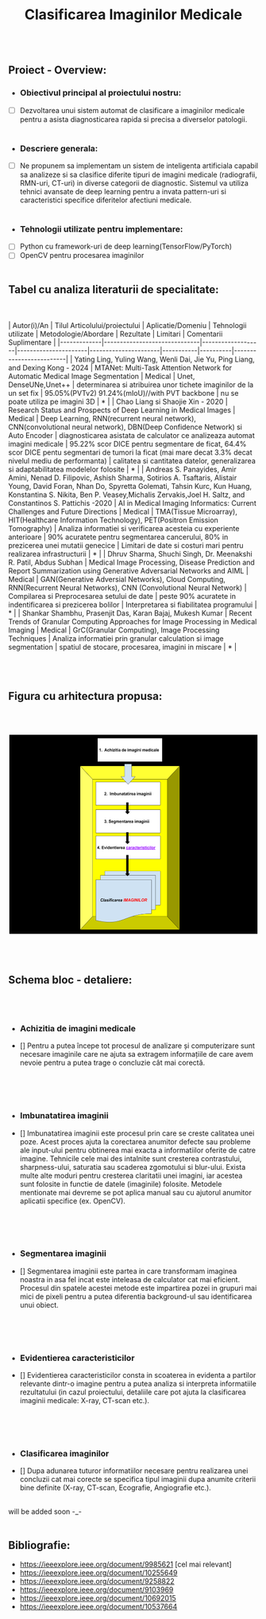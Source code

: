<center> <h1>Clasificarea Imaginilor Medicale</center>
 
<br></br>
 ## Proiect - Overview:
 - ### Obiectivul principal al proiectului nostru:
 - [ ] Dezvoltarea unui sistem automat de clasificare a imaginilor medicale pentru a asista diagnosticarea rapida si precisa a diverselor patologii. 
<br></br>
- ### Descriere generala:
- [ ] Ne propunem sa implementam un sistem de inteligenta artificiala capabil sa analizeze si sa clasifice diferite tipuri de imagini medicale (radiografii, RMN-uri, CT-uri) in diverse categorii de diagnostic. Sistemul va utiliza tehnici avansate de deep learning pentru a invata pattern-uri si caracteristici specifice diferitelor afectiuni medicale.
<br></br>
- ### Tehnologii utilizate pentru implementare:
- [ ] Python cu framework-uri de deep learning(TensorFlow/PyTorch)
- [ ] OpenCV pentru procesarea imaginilor
<br></br> 
 ## Tabel cu analiza literaturii de specialitate</ins>:
<br></br> 
| Autor(i)/An | Tilul Articolului/proiectului | Aplicatie/Domeniu | Tehnologii utilizate | Metodologie/Abordare | Rezultate | Limitari | Comentarii Suplimentare |
|-------------|------------------------------|-------------------|----------------------|----------------------|-----------|----------|-------------------------|
| Yating Ling, Yuling Wang, Wenli Dai, Jie Yu, Ping Liang, and Dexing Kong - 2024 | MTANet: Multi-Task Attention Network for Automatic Medical Image Segmentation | Medical | Unet, DenseUNe,Unet++ | determinarea si atribuirea unor tichete imaginilor de la un set fix | 95.05%(PVTv2) 91.24%(mIoU)//with PVT backbone | nu se poate utiliza pe imagini 3D | * |
| Chao Liang si Shaojie Xin - 2020 | Research Status and Prospects of Deep Learning in Medical Images | Medical | Deep Learning, RNN(recurrent neural network), CNN(convolutional neural network), DBN(Deep Confidence Network) si Auto Encoder | diagnosticarea asistata de calculator ce analizeaza automat imagini medicale | 95.22% scor DICE pentru segmentare de ficat, 64.4% scor DICE pentu segmentari de tumori la ficat (mai mare decat 3.3% decat nivelul mediu de performanta) | calitatea si cantitatea datelor, generalizarea si adaptabilitatea modelelor folosite | * |
| Andreas S. Panayides, Amir Amini, Nenad D. Filipovic, Ashish Sharma, Sotirios A. Tsaftaris, Alistair Young, David Foran, Nhan Do, Spyretta Golemati, Tahsin Kurc, Kun Huang, Konstantina S. Nikita, Ben P. Veasey,Michalis Zervakis,Joel H. Saltz, and Constantinos S. Pattichis -2020 | AI in Medical Imaging Informatics: Current Challenges and Future Directions | Medical | TMA(Tissue Microarray), HIT(Healthcare Information Technology), PET(Positron Emission Tomography) | Analiza informatiei si verificarea acesteia cu experiente anterioare | 90% acuratete pentru segmentarea cancerului, 80% in prezicerea unei mutatii genecice | Limitari de date si costuri mari pentru realizarea infrastructurii | * |
| Dhruv Sharma, Shuchi Singh, Dr. Meenakshi R. Patil, Abdus Subhan | Medical Image Processing, Disease Prediction and Report Summarization using Generative Adversarial Networks and AIML | Medical | GAN(Generative Adversial Networks), Cloud Computing, RNN(Recurrent Neural Networks), CNN (Convolutional Neural Network) | Compilarea si Preprocesarea setului de date | peste 90% acuratete in indentificarea si prezicerea bolilor | Interpretarea si fiabilitatea programului | * |
| Shankar Shambhu, Prasenjit Das, Karan Bajaj, Mukesh Kumar | Recent Trends of Granular Computing Approaches for Image Processing in Medical Imaging | Medical | GrC(Granular Computing), Image Processing Techniques | Analiza informatiei prin granular calculation si image segmentation | spatiul de stocare, procesarea, imagini in miscare | * |

<br></br>


## Figura cu arhitectura propusa:
<br></br>
<p align="center"> 
<img src = "Figura.png" alt = "drawing" width = "500" height = "400" />
</p>
<br><br>

## Schema bloc - detaliere:
<br></br>

- ### Achizitia de imagini medicale
- [] Pentru a putea începe tot procesul de analizare și computerizare sunt necesare imaginile care ne ajuta sa extragem informațiile de care avem nevoie pentru a putea trage o concluzie cât mai corectă.
<br></br>

<br></br>
- ### Imbunatatirea imaginii
- [] Imbunatatirea imaginii este procesul prin care se creste calitatea unei poze. Acest proces ajuta la corectarea anumitor defecte sau probleme ale input-ului pentru obtinerea mai exacta a informatiilor oferite de catre imagine. Tehnicile cele mai des intalnite sunt cresterea contrastului, sharpness-ului, saturatia sau scaderea zgomotului si blur-ului. Exista multe alte moduri pentru cresterea claritatii unei imagini, iar acestea sunt folosite in functie de datele (imaginile) folosite. Metodele mentionate mai devreme se pot aplica manual sau cu ajutorul anumitor aplicatii specifice (ex. OpenCV).
<br></br>

<br></br>
- ### Segmentarea imaginii
- [] Segmentarea imaginii este partea in care transformam imaginea noastra in asa fel incat este inteleasa de calculator cat mai eficient. Procesul din spatele acestei metode este impartirea pozei in grupuri mai mici de pixeli pentru a putea diferentia background-ul sau identificarea unui obiect.
<br></br>

<br></br>
- ### Evidentierea caracteristicilor
- []  Evidentierea caracteristicilor consta in scoaterea in evidenta a partilor relevante dintr-o imagine pentru a putea analiza si interpreta informatiile rezultatului (in cazul proiectului, detaliile care pot ajuta la clasificarea imaginii medicale: X-ray, CT-scan etc.).
<br></br>

<br></br>
- ### Clasificarea imaginilor
- []  Dupa adunarea tuturor informatiilor necesare pentru realizarea unei concluzii cat mai corecte se specifica tipul imaginii dupa anumite criterii bine definite (X-ray, CT-scan, Ecografie, Angiografie etc.).
<br></br>

will be added soon -_-
<br></br>
## Bibliografie:
- https://ieeexplore.ieee.org/document/9985621 [cel mai relevant]
- https://ieeexplore.ieee.org/document/10255649
- https://ieeexplore.ieee.org/document/9258822
- https://ieeexplore.ieee.org/document/9103969
- https://ieeexplore.ieee.org/document/10692015
- https://ieeexplore.ieee.org/document/10537664
